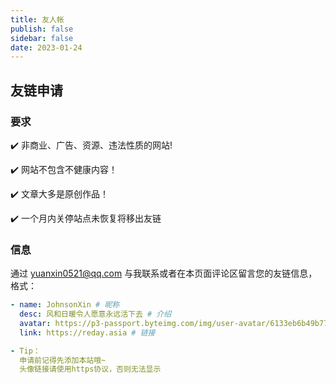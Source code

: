 ```yaml
---
title: 友人帐
publish: false
sidebar: false
date: 2023-01-24
---
```


<LinkList/>

## 友链申请

### 要求

✔️ 非商业、广告、资源、违法性质的网站!

✔️ 网站不包含不健康内容！

✔️ 文章大多是原创作品！

✔️ 一个月内关停站点未恢复将移出友链

### 信息

通过 <a href="mailto:yuanxin0521@qq.com">yuanxin0521@qq.com</a> 与我联系或者在本页面评论区留言您的友链信息，格式：

```yaml
- name: JohnsonXin # 昵称
  desc: 风和日暖令人愿意永远活下去 # 介绍
  avatar: https://p3-passport.byteimg.com/img/user-avatar/6133eb6b49b7709241a07379f7f509c0~180x180.awebp # 头像
  link: https://reday.asia # 链接

- Tip：
  申请前记得先添加本站哦~
  头像链接请使用https协议，否则无法显示
```
